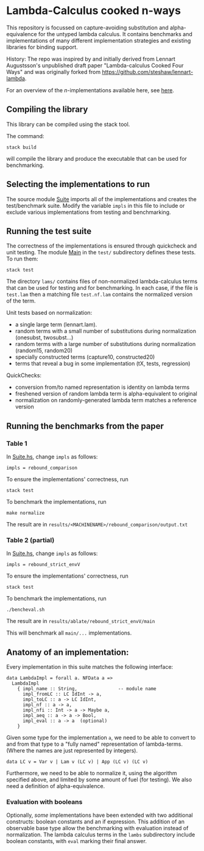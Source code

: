 # Lambda-Calculus cooked **n**-ways

This repository is focussed on capture-avoiding substitution and
alpha-equivalence for the untyped lambda calculus.  It contains benchmarks and
implementations of many different implementation strategies and existing
libraries for binding support.

History: The repo was inspired by and initially derived from Lennart
Augustsson's unpublished draft paper "Lambda-calculus Cooked Four Ways" and was
originally forked from https://github.com/steshaw/lennart-lambda.

For an overview of the *n*-implementations available here, see
[here](doc/Implementations.md).

## Compiling the library

This library can be compiled using the stack tool.

The command:
```
stack build
```
will compile the library and produce the executable that can be used for
benchmarking.

## Selecting the implementations to run

The source module [Suite](lib/Suite.hs) imports all of the implementations and
creates the test/benchmark suite. Modify the variable `impls` in this file to
include or exclude various implementations from testing and benchmarking.

## Running the test suite

The correctness of the implementations is ensured through quickcheck and unit
testing. The module [Main](test/Main.hs) in the `test/` subdirectory defines
these tests. To run them:

    stack test

The directory `lams/` contains files of non-normalized lambda-calculus terms
that can be used for testing and for benchmarking. In each case, if the file is
`test.lam` then a matching file `test.nf.lam` contains the normalized version of
the term.

Unit tests based on normalization:
- a single large term (lennart.lam).
- random terms with a small number of substitutions during normalization (onesubst, twosubst...)
- random terms with a large number of substitutions during normalization (random15, random20)
- specially constructed terms (capture10, constructed20)
- terms that reveal a bug in some implementation (tX, tests, regression)

QuickChecks:
- conversion from/to named representation is identity on lambda terms
- freshened version of random lambda term is alpha-equivalent to original
- normalization on randomly-generated lambda term matches a reference version

## Running the benchmarks from the paper

### Table 1

In [Suite.hs](lib/Suite.hs), change `impls` as follows:
```
impls = rebound_comparison
```
To ensure the implementations' correctness, run
```
stack test
```
To benchmark the implementations, run
```
make normalize
```
The result are in `results/<MACHINENAME>/rebound_comparison/output.txt`

### Table 2 (partial)

In [Suite.hs](lib/Suite.hs), change `impls` as follows:
```
impls = rebound_strict_envV
```
To ensure the implementations' correctness, run
```
stack test
```
To benchmark the implementations, run
```
./bencheval.sh
```
The result are in `results/ablate/rebound_strict_envV/main`

This will benchmark all `main/...` implementations.

## Anatomy of an implementation:

Every implementation in this suite matches the following interface:
```
data LambdaImpl = forall a. NFData a =>
  LambdaImpl
    { impl_name :: String,               -- module name
      impl_fromLC :: LC IdInt -> a,
      impl_toLC :: a -> LC IdInt,
      impl_nf :: a -> a,
      impl_nfi :: Int -> a -> Maybe a,
      impl_aeq :: a -> a -> Bool,
      impl_eval :: a -> a  (optional)
    }
```
Given some type for the implementation `a`, we need to be able to convert
to and from that type to a "fully named" representation of lambda-terms.
(Where the names are just represented by integers).
```
data LC v = Var v | Lam v (LC v) | App (LC v) (LC v)
```
Furthermore, we need to be able to normalize it, using the algorithm specified
above, and limited by some amount of fuel (for testing). We also need a
definition of alpha-equivalence.

### Evaluation with booleans

Optionally, *some* implementations have been extended with two additional
constructs: boolean constants and an if expression. This addition of an
observable base type allow the benchmarking with evaluation instead of
normalization. The lambda calculus terms in the `lambs` subdirectory include
boolean constants, with `eval` marking their final answer.